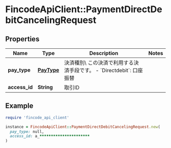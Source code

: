 # FincodeApiClient::PaymentDirectDebitCancelingRequest

## Properties

| Name | Type | Description | Notes |
| ---- | ---- | ----------- | ----- |
| **pay_type** | [**PayType**](PayType.md) | 決済種別\\ この決済で利用する決済手段です。  - &#x60;Directdebit&#x60;: 口座振替  |  |
| **access_id** | **String** | 取引ID  |  |

## Example

```ruby
require 'fincode_api_client'

instance = FincodeApiClient::PaymentDirectDebitCancelingRequest.new(
  pay_type: null,
  access_id: a_**********************
)
```

